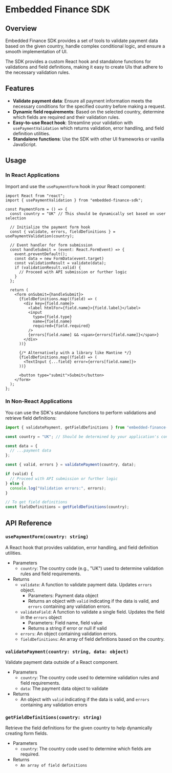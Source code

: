 # Embedded Finance SDK

## Overview

Embedded Finance SDK provides a set of tools to validate payment data based on the given country, handle complex conditional logic, and ensure a smooth implementation of UI.

The SDK provides a custom React hook and standalone functions for validations and field definitions, making it easy to create UIs that adhere to the necessary validation rules.

## Features

- **Validate payment data**: Ensure all payment information meets the necessary conditions for the specified country before making a request.
- **Dynamic field requirements**: Based on the selected country, determine which fields are required and their validation rules.
- **Easy-to-use React hook**: Streamline your validation with `usePaymentValidation` which returns validation, error handling, and field definition utilities.
- **Standalone functions**: Use the SDK with other UI frameworks or vanilla JavaScript.

## Usage

### In React Applications

Import and use the `usePaymentForm` hook in your React component:

```tsx
import React from "react";
import { usePaymentValidation } from "embedded-finance-sdk";

const PaymentForm = () => {
  const country = "UK" // This should be dynamically set based on user selection

  // Initialize the payment form hook
  const { validate, errors, fieldDefinitions } = usePaymentValidation(country);

  // Event handler for form submission
  const handleSubmit = (event: React.FormEvent) => {
    event.preventDefault();
    const data = new FormData(event.target)
    const validationResult = validate(data);
    if (validationResult.valid) {
      // Proceed with API submission or further logic
    }
  };

  return (
    <form onSubmit={handleSubmit}>
      {fieldDefinitions.map((field) => (
        <div key={field.name}>
          <label htmlFor={field.name}>{field.label}</label>
          <input
            type={field.type}
            name={field.name}
            required={field.required}
          />
          {errors[field.name] && <span>{errors[field.name]}</span>}
        </div>
      ))}

      {/* Alternatively with a library like Mantine */}
      {fieldDefinitions.map((field) => (
        <TextInput {...field} error={errors[field.name]}>
      ))}

      <button type="submit">Submit</button>
    </form>
  );
};
```

### In Non-React Applications

You can use the SDK's standalone functions to perform validations and retrieve field definitions:

```javascript
import { validatePayment, getFieldDefinitions } from "embedded-finance-sdk";

const country = "UK"; // Should be determined by your application's context

const data = {
  // ...payment data
};

const { valid, errors } = validatePayment(country, data);

if (valid) {
  // Proceed with API submission or further logic
} else {
  console.log("Validation errors:", errors);
}

// To get field definitions
const fieldDefinitions = getFieldDefinitions(country);
```

## API Reference

### `usePaymentForm(country: string)`

A React hook that provides validation, error handling, and field definition utilities.

- Parameters
  - `country`: The country code (e.g., "UK") used to determine validation rules and field requirements.
- Returns
  - `validate`: A function to validate payment data. Updates `errors` object.
    - Parameters: Payment data object
    - Returns an object with `valid` indicating if the data is valid, and `errors` containing any validation errors.
  - `validateField`: A function to validate a single field. Updates the field in the `errors` object
    - Parameters: Field name, field value
    - Returns a string if error or null if valid
  - `errors`: An object containing validation errors.
  - `fieldDefinitions`: An array of field definitions based on the country.

### `validatePayment(country: string, data: object)`

Validate payment data outside of a React component.

- Parameters
  - `country`: The country code used to determine validation rules and field requirements.
  - `data`: The payment data object to validate
- Returns
  - An object with `valid` indicating if the data is valid, and `errors` containing any validation errors

### `getFieldDefinitions(country: string)`

Retrieve the field definitions for the given country to help dynamically creating form fields.

- Parameters
  - `country`: The country code used to determine which fields are required.
- Returns
  - `An array of field definitions`
